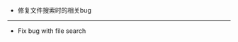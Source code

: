 - 修复文件搜索时的相关bug

------------------------------------------------------------------------------------------

- Fix bug with file search